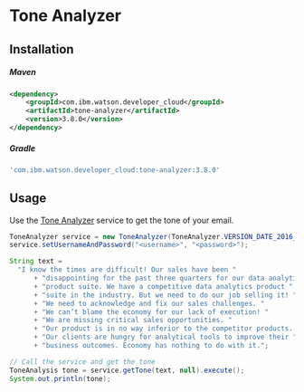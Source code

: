 # Tone Analyzer

## Installation

##### Maven
```xml
<dependency>
	<groupId>com.ibm.watson.developer_cloud</groupId>
	<artifactId>tone-analyzer</artifactId>
	<version>3.8.0</version>
</dependency>
```

##### Gradle
```gradle
'com.ibm.watson.developer_cloud:tone-analyzer:3.8.0'
```

## Usage
Use the [Tone Analyzer][tone_analyzer] service to get the tone of your email.

```java
ToneAnalyzer service = new ToneAnalyzer(ToneAnalyzer.VERSION_DATE_2016_05_19);
service.setUsernameAndPassword("<username>", "<password>");

String text =
  "I know the times are difficult! Our sales have been "
      + "disappointing for the past three quarters for our data analytics "
      + "product suite. We have a competitive data analytics product "
      + "suite in the industry. But we need to do our job selling it! "
      + "We need to acknowledge and fix our sales challenges. "
      + "We can’t blame the economy for our lack of execution! "
      + "We are missing critical sales opportunities. "
      + "Our product is in no way inferior to the competitor products. "
      + "Our clients are hungry for analytical tools to improve their "
      + "business outcomes. Economy has nothing to do with it.";

// Call the service and get the tone
ToneAnalysis tone = service.getTone(text, null).execute();
System.out.println(tone);
```

[tone_analyzer]: https://www.ibm.com/watson/developercloud/doc/tone-analyzer/index.html